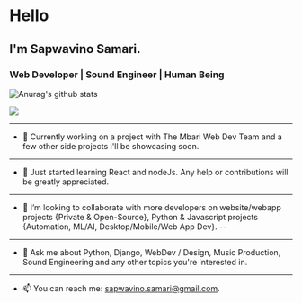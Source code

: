 # Hello

## I'm Sapwavino Samari.  

### Web Developer | Sound Engineer | Human Being

![Anurag's github stats](https://github-readme-stats.vercel.app/api?username=anuraghazra&show_icons=true&theme=radical)

<img src="https://github-readme-stats.vercel.app/api/top-langs/?username=vinosamari">

---
- 🔭 Currently working on a project with The Mbari Web Dev Team and a few other side projects i'll be showcasing soon.
---
- 🌱 Just started learning React and nodeJs. Any help or contributions will be greatly appreciated.
---
- 👯 I’m looking to collaborate with more developers on website/webapp projects {Private & Open-Source}, Python & Javascript projects {Automation, ML/AI, Desktop/Mobile/Web App Dev}.
--
---
- 💬 Ask me about Python, Django, WebDev / Design, Music Production, Sound Engineering and any other topics you're interested in.
---
- 📫 You can reach me: [sapwavino.samari@gmail.com](url).
